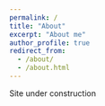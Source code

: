 ```yaml
---
permalink: /
title: "About"
excerpt: "About me"
author_profile: true
redirect_from: 
  - /about/
  - /about.html
---
```


Site under construction